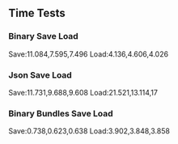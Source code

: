 ## Time Tests

### Binary Save Load
Save:11.084,7.595,7.496
Load:4.136,4.606,4.026

### Json Save Load
Save:11.731,9.688,9.608
Load:21.521,13.114,17

### Binary Bundles Save Load
Save:0.738,0.623,0.638
Load:3.902,3.848,3.858